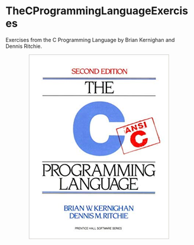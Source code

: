 # TheCProgrammingLanguageExercises
Exercises from the C Programming Language by Brian Kernighan and Dennis Ritchie.

<p align="center">
  <img src="cover.jpg">
</p>
